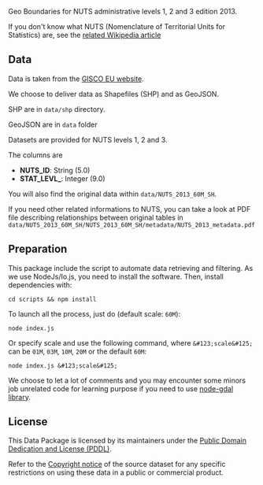 Geo Boundaries for NUTS administrative levels 1, 2 and 3 edition 2013.

If you don't know what NUTS (Nomenclature of Territorial Units for Statistics) are, see the [related Wikipedia article](https://en.wikipedia.org/wiki/Nomenclature_of_Territorial_Units_for_Statistics)

## Data

Data is taken from the [GISCO EU website](http://ec.europa.eu/eurostat/web/gisco/geodata/reference-data).

We choose to deliver data as Shapefiles (SHP) and as GeoJSON.

SHP are in `data/shp` directory.

GeoJSON are in `data` folder

Datasets are provided for NUTS levels 1, 2 and 3.

The columns are

* **NUTS_ID**: String (5.0)
* **STAT_LEVL_**: Integer (9.0)

You will also find the original data within `data/NUTS_2013_60M_SH`.

If you need other related informations to NUTS, you can take a look at PDF file describing relationships between original tables in `data/NUTS_2013_60M_SH/NUTS_2013_60M_SH/metadata/NUTS_2013_metadata.pdf`

## Preparation

This package include the script to automate data retrieving and filtering. As we use NodeJs/Io.js, you need to install the software. Then, install dependencies with:

    cd scripts && npm install

To launch all the process, just do (default scale: `60M`):

    node index.js

Or specify scale and use the following command, where `&#123;scale&#125;` can be `01M`, `03M`, `10M`, `20M` or the default `60M`:

    node index.js &#123;scale&#125;

We choose to let a lot of comments and you may encounter some minors job unrelated code for learning purpose if you need to use [node-gdal library](https://github.com/naturalatlas/node-gdal).

## License

This Data Package is licensed by its maintainers under the [Public Domain Dedication and License (PDDL)](http://opendatacommons.org/licenses/pddl/1.0/).

Refer to the [Copyright notice](http://ec.europa.eu/eurostat/web/gisco/geodata/reference-data/administrative-units-statistical-units) of the source dataset for any specific restrictions on using these data in a public or commercial product.
